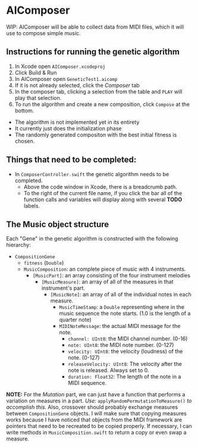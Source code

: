 # AIComposer
WIP: AIComposer will be able to collect data from MIDI files, which it will use to compose simple music.

## Instructions for running the genetic algorithm
1. In Xcode open `AIComposer.xcodeproj`
2. Click Build & Run
3. In AIComposer open `GeneticTest1.aicomp`
4. If it is not already selected, click the *Composer* tab
5. In the composer tab, clicking a selection from the table and `PLAY` will play that selection.
6. To run the algorithm and create a new composition, click `Compose` at the bottom.
  * The algorithm is not implemented yet in its entirety
  * It currently just does the initialization phase
  * The randomly generated compositon with the best initial fitness is chosen.

## Things that need to be completed:
* In `ComposerController.swift` the genetic algorithm needs to be completed.
  * Above the code window in Xcode, there is a breadcrumb path.
  * To the right of the current file name, if you click the bar all of the function calls and variables will display along with several **TODO** labels.
  
## The Music object structure
Each "Gene" in the genetic algorithm is constructed with the following hierarchy:
* `CompositionGene`
  * `fitness` (`Double`)
  * `MusicComposition`: an complete piece of music with 4 instruments.
    * `[MusicPart]`: an array consisting of the four instrument melodies
      * `[MusicMeasure]`: an array of all of the measures in that instrument's part.
        * `[MusicNote]`: an array of all of the individual notes in each measure.
          * `MusicTimeStamp`: a `Double` representing where in the music sequence the note starts. (1.0 is the length of a quarter note)
          * `MIDINoteMessage`: the actual MIDI message for the note.
            * `channel: UInt8`: the MIDI channel number. (0-16)
            * `note: UInt8`: the MIDI note number. (0-127)
            * `velocity: UInt8`: the velocity (loudness) of the note. (0-127)
            * `releaseVelocity: UInt8`: The velocity after the note is released. Always set to 0.
            * `duration: Float32`: The length of the note in a MIDI sequence.

**NOTE:** For the *Mutation* part, we can just have a function that performs a variation on measures in a part. *Use:* `applyRandomPermutationToMeasure()` *to accomplish this.* Also, crossover should probably exchange measures between `CompositionGene` objects. I will make sure that copying measures works because I have noticed that objects from the MIDI framework are pointers that need to be recreated to be copied properly. If necessary, I can write methods in `MusicComposition.swift` to return a copy or even swap a measure.
